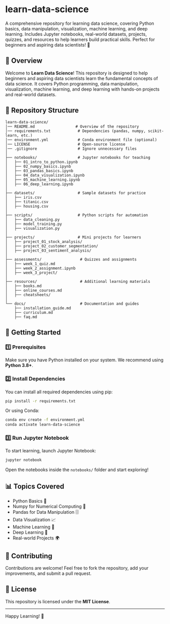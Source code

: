 # learn-data-science
A comprehensive repository for learning data science, covering Python basics, data manipulation, visualization, machine learning, and deep learning. Includes Jupyter notebooks, real-world datasets, projects, quizzes, and resources to help learners build practical skills. Perfect for beginners and aspiring data scientists! 🚀

## 📌 Overview
Welcome to **Learn Data Science**! This repository is designed to help beginners and aspiring data scientists learn the fundamental concepts of data science. It covers Python programming, data manipulation, visualization, machine learning, and deep learning with hands-on projects and real-world datasets.

## 📂 Repository Structure
```
learn-data-science/
│── README.md                  # Overview of the repository
│── requirements.txt            # Dependencies (pandas, numpy, scikit-learn, etc.)
│── environment.yml             # Conda environment file (optional)
│── LICENSE                     # Open-source license
│── .gitignore                  # Ignore unnecessary files
│
├── notebooks/                  # Jupyter notebooks for teaching
│   ├── 01_intro_to_python.ipynb
│   ├── 02_numpy_basics.ipynb
│   ├── 03_pandas_basics.ipynb
│   ├── 04_data_visualization.ipynb
│   ├── 05_machine_learning.ipynb
│   ├── 06_deep_learning.ipynb
│
├── datasets/                   # Sample datasets for practice
│   ├── iris.csv
│   ├── titanic.csv
│   ├── housing.csv
│
├── scripts/                    # Python scripts for automation
│   ├── data_cleaning.py
│   ├── model_training.py
│   ├── visualization.py
│
├── projects/                   # Mini projects for learners
│   ├── project_01_stock_analysis/
│   ├── project_02_customer_segmentation/
│   ├── project_03_sentiment_analysis/
│
├── assessments/                 # Quizzes and assignments
│   ├── week_1_quiz.md
│   ├── week_2_assignment.ipynb
│   ├── week_3_project/
│
├── resources/                   # Additional learning materials
│   ├── books.md
│   ├── online_courses.md
│   ├── cheatsheets/
│
└── docs/                        # Documentation and guides
    ├── installation_guide.md
    ├── curriculum.md
    ├── faq.md
```

## 🚀 Getting Started

### 1️⃣ Prerequisites
Make sure you have Python installed on your system. We recommend using **Python 3.8+**.

### 2️⃣ Install Dependencies
You can install all required dependencies using pip:
```sh
pip install -r requirements.txt
```
Or using Conda:
```sh
conda env create -f environment.yml
conda activate learn-data-science
```

### 3️⃣ Run Jupyter Notebook
To start learning, launch Jupyter Notebook:
```sh
jupyter notebook
```
Open the notebooks inside the `notebooks/` folder and start exploring!

## 📊 Topics Covered
- Python Basics 🐍
- Numpy for Numerical Computing 🔢
- Pandas for Data Manipulation 🗄️
- Data Visualization 📈
- Machine Learning 🤖
- Deep Learning 🧠
- Real-world Projects 🌍

## 🌟 Contributing
Contributions are welcome! Feel free to fork the repository, add your improvements, and submit a pull request.

## 📜 License
This repository is licensed under the **MIT License**.

---
Happy Learning! 🚀



